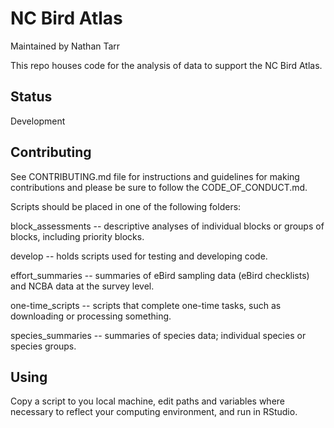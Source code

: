 # NC Bird Atlas

Maintained by Nathan Tarr

This repo houses code for the analysis of data to support the NC Bird Atlas.

## Status
Development

## Contributing
See CONTRIBUTING.md file for instructions and guidelines for making contributions and please be sure to follow the CODE_OF_CONDUCT.md.

Scripts should be placed in one of the following folders:

block_assessments -- descriptive analyses of individual blocks or groups of blocks, including priority blocks.

develop -- holds scripts used for testing and developing code.

effort_summaries -- summaries of eBird sampling data (eBird checklists) and NCBA data at the survey level.

one-time_scripts -- scripts that complete one-time tasks, such as downloading or processing something.

species_summaries -- summaries of species data; individual species or species groups.

## Using
Copy a script to you local machine, edit paths and variables where necessary to reflect your computing environment, and run in RStudio.
